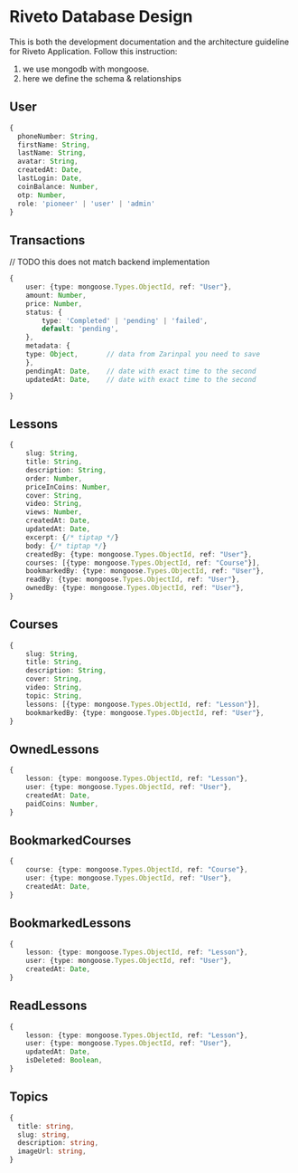 # Riveto Database Design

This is both the development documentation and the architecture guideline for Riveto Application. Follow this instruction:

1. we use mongodb with mongoose.
2. here we define the schema & relationships

## User

```ts
{
  phoneNumber: String,
  firstName: String,
  lastName: String,
  avatar: String,
  createdAt: Date,
  lastLogin: Date,
  coinBalance: Number,
  otp: Number,
  role: 'pioneer' | 'user' | 'admin'
}
```

## Transactions

// TODO this does not match backend implementation

```ts
{
    user: {type: mongoose.Types.ObjectId, ref: "User"},
    amount: Number,
    price: Number,
    status: {
        type: 'Completed' | 'pending' | 'failed',
        default: 'pending',
    },
    metadata: {
    type: Object,       // data from Zarinpal you need to save
    },
    pendingAt: Date,    // date with exact time to the second
    updatedAt: Date,    // date with exact time to the second

}
```

## Lessons

```ts
{
    slug: String,
    title: String,
    description: String,
    order: Number,
    priceInCoins: Number,
    cover: String,
    video: String,
    views: Number,
    createdAt: Date,
    updatedAt: Date,
    excerpt: {/* tiptap */}
    body: {/* tiptap */}
    createdBy: {type: mongoose.Types.ObjectId, ref: "User"},
    courses: [{type: mongoose.Types.ObjectId, ref: "Course"}],
    bookmarkedBy: {type: mongoose.Types.ObjectId, ref: "User"},
    readBy: {type: mongoose.Types.ObjectId, ref: "User"},
    ownedBy: {type: mongoose.Types.ObjectId, ref: "User"},
}
```

## Courses

```ts
{
    slug: String,
    title: String,
    description: String,
    cover: String,
    video: String,
    topic: String,
    lessons: [{type: mongoose.Types.ObjectId, ref: "Lesson"}],
    bookmarkedBy: {type: mongoose.Types.ObjectId, ref: "User"},
}
```

## OwnedLessons

```ts
{
    lesson: {type: mongoose.Types.ObjectId, ref: "Lesson"},
    user: {type: mongoose.Types.ObjectId, ref: "User"},
    createdAt: Date,
    paidCoins: Number,
}
```

## BookmarkedCourses

```ts
{
    course: {type: mongoose.Types.ObjectId, ref: "Course"},
    user: {type: mongoose.Types.ObjectId, ref: "User"},
    createdAt: Date,
}
```

## BookmarkedLessons

```ts
{
    lesson: {type: mongoose.Types.ObjectId, ref: "Lesson"},
    user: {type: mongoose.Types.ObjectId, ref: "User"},
    createdAt: Date,
}
```

## ReadLessons

```ts
{
    lesson: {type: mongoose.Types.ObjectId, ref: "Lesson"},
    user: {type: mongoose.Types.ObjectId, ref: "User"},
    updatedAt: Date,
    isDeleted: Boolean,
}
```

## Topics

```ts
{
  title: string,
  slug: string,
  description: string,
  imageUrl: string,
}
```
